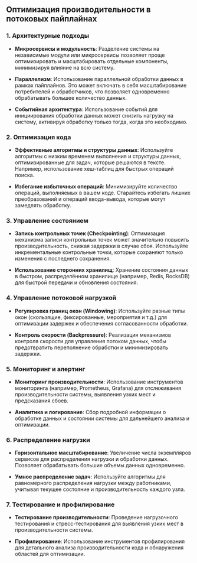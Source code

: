 ## Оптимизация производительности в потоковых пайплайнах

### 1. Архитектурные подходы

- **Микросервисы и модульность**: Разделение системы на независимые модули или микросервисы позволяет проще оптимизировать и масштабировать отдельные компоненты, минимизируя влияние на всю систему.

- **Параллелизм**: Использование параллельной обработки данных в рамках пайплайнов. Это может включать в себя масштабирование потребителей и обработчиков, что позволяет одновременно обрабатывать большее количество данных.

- **Событийная архитектура**: Использование событий для инициирования обработки данных может снизить нагрузку на систему, активируя обработку только тогда, когда это необходимо.

### 2. Оптимизация кода

- **Эффективные алгоритмы и структуры данных**: Используйте алгоритмы с низким временем выполнения и структуры данных, оптимизированные для задач, которые решаются в тексте. Например, использование хеш-таблиц для быстрых операций поиска.

- **Избегание избыточных операций**: Минимизируйте количество операций, выполняемых в вашем коде. Старайтесь избегать лишних преобразований и операций ввода-вывода, которые могут замедлять обработку.

### 3. Управление состоянием

- **Запись контрольных точек (Checkpointing)**: Оптимизация механизма записи контрольных точек может значительно повысить производительность, снижая задержки в случае сбоя. Используйте инкрементальные контрольные точки, которые сохраняют только изменения с последнего сохранения.

- **Использование сторонних хранилищ**: Хранение состояния данных в быстром, распределённом хранилище (например, Redis, RocksDB) для быстрой передачи и обновления состояния.

### 4. Управление потоковой нагрузкой

- **Регулировка границ окон (Windowing)**: Используйте разные типы окон (скользящие, фиксированные, мероприятия и т.д.) для оптимизации задержек и обеспечения согласованности обработки.

- **Контроль скорости (Backpressure)**: Реализация механизмов контроля скорости для управления потоком данных, чтобы предотвратить переполнение обработки и минимизировать задержки.

### 5. Мониторинг и алертинг

- **Мониторинг производительности**: Использование инструментов мониторинга (например, Prometheus, Grafana) для отслеживания производительности системы, выявления узких мест и предсказания сбоев.

- **Аналитика и логирование**: Сбор подробной информации о обработке данных и состоянии системы для дальнейшего анализа и оптимизации.

### 6. Распределение нагрузки

- **Горизонтальное масштабирование**: Увеличение числа экземпляров сервисов для распределения нагрузки и обработки данных. Позволяет обрабатывать большие объемы данных одновременно.

- **Умное распределение задач**: Используйте алгоритмы для равномерного распределения нагрузки между работниками, учитывая текущее состояние и производительность каждого узла.

### 7. Тестирование и профилирование

- **Тестирование производительности**: Проведение нагрузочного тестирования и стресс-тестирования для выявления узких мест в производительности системы.

- **Профилирование**: Использование инструментов профилирования для детального анализа производительности кода и обнаружения областей для оптимизации.